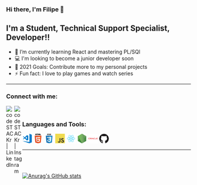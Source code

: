 ### Hi there, I'm Filipe  👋

## I'm a Student, Technical Support Specialist, Developer!!

- 🌱 I’m currently learning React and mastering PL/SQl
- 💻 I'm looking to become a junior developer soon
- 🥅 2021 Goals: Contribute more to my personal projects
- ⚡ Fun fact: I love to play games and watch series

---

### Connect with me:

[<img align="left" alt="codeSTACKr | LinkedIn" width="22px" src="https://cdn.jsdelivr.net/npm/simple-icons@v3/icons/linkedin.svg" />][linkedin]
[<img align="left" alt="codeSTACKr | Instagram" width="22px" src="https://cdn.jsdelivr.net/npm/simple-icons@v3/icons/instagram.svg" />][instagram]

<br/>

### Languages and Tools:
[<img alt="Visual Studio Code" width="26px" src="https://raw.githubusercontent.com/github/explore/80688e429a7d4ef2fca1e82350fe8e3517d3494d/topics/visual-studio-code/visual-studio-code.png" />][Vscode]
[<img alt="HTML5" width="26px" src="https://raw.githubusercontent.com/github/explore/80688e429a7d4ef2fca1e82350fe8e3517d3494d/topics/html/html.png" />][html5]
[<img alt="CSS3" width="26px" src="https://raw.githubusercontent.com/github/explore/80688e429a7d4ef2fca1e82350fe8e3517d3494d/topics/css/css.png" />][css3]
[<img alt="JavaScript" width="26px" src="https://raw.githubusercontent.com/github/explore/80688e429a7d4ef2fca1e82350fe8e3517d3494d/topics/javascript/javascript.png" />][js]
[<img alt="React" width="26px" src="https://raw.githubusercontent.com/github/explore/80688e429a7d4ef2fca1e82350fe8e3517d3494d/topics/react/react.png" />][react]
[<img alt="Node.js" width="26px" src="https://raw.githubusercontent.com/github/explore/80688e429a7d4ef2fca1e82350fe8e3517d3494d/topics/nodejs/nodejs.png" />][nodejs]
[<img alt="PL/SQL" width="26px" src="https://raw.githubusercontent.com/devicons/devicon/9f4f5cdb393299a81125eb5127929ea7bfe42889/icons/oracle/oracle-original.svg" />][plsql]
[<img alt="GitHub" width="26px" src="https://raw.githubusercontent.com/github/explore/78df643247d429f6cc873026c0622819ad797942/topics/github/github.png" />][github]

---

<br/>
<br/>


<!--START_SECTION:activity-->
<!--END_SECTION:activity-->

[![Anurag's GitHub stats](https://github-readme-stats.vercel.app/api?username=filipeoliveira-oss&hide=contribs&show_icons=true&theme=dracula)](https://github.com/anuraghazra/github-readme-stats)

[linkedin]: https://www.linkedin.com/in/filipe-oliveira-178994172/
[instagram]: https://www.instagram.com/filipe.oliveira17/
[Vscode]: https://code.visualstudio.com/docs
[html5]: https://devdocs.io/html/
[css3]: https://devdocs.io/css/
[js]: https://devdocs.io/javascript/
[react]: https://devdocs.io/react/
[nodejs]: https://devdocs.io/node/
[plsql]: https://docs.oracle.com/database/121/LNPLS/toc.htm
[github]: https://docs.github.com/pt